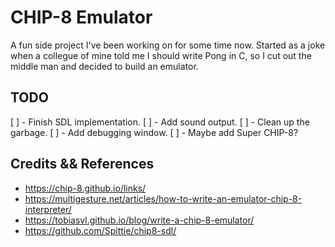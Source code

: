 # CHIP-8 Emulator

A fun side project I've been working on for some time now.
Started as a joke when a collegue of mine told me I should write Pong in C, so I cut out the middle man and decided to build an emulator.

## TODO

[ ] - Finish SDL implementation.
[ ] - Add sound output.
[ ] - Clean up the garbage.
[ ] - Add debugging window.
[ ] - Maybe add Super CHIP-8?

## Credits && References

* https://chip-8.github.io/links/
* https://multigesture.net/articles/how-to-write-an-emulator-chip-8-interpreter/
* https://tobiasvl.github.io/blog/write-a-chip-8-emulator/
* https://github.com/Spittie/chip8-sdl/

